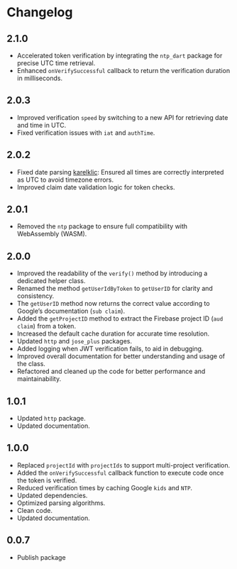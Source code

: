 # Changelog

## 2.1.0
- Accelerated token verification by integrating the `ntp_dart` package for precise UTC time retrieval.
- Enhanced `onVerifySuccessful` callback to return the verification duration in milliseconds.


## 2.0.3
- Improved verification `speed` by switching to a new API for retrieving date and time in UTC.
- Fixed verification issues with `iat` and `authTime`.

## 2.0.2
- Fixed date parsing [karelklic](https://github.com/karelklic):
  Ensured all times are correctly interpreted as UTC to avoid timezone errors.
- Improved claim date validation logic for token checks.


## 2.0.1
- Removed the `ntp` package to ensure full compatibility with WebAssembly (WASM).

## 2.0.0

- Improved the readability of the `verify()` method by introducing a dedicated helper class.
- Renamed the method `getUserIdByToken` to `getUserID` for clarity and consistency.
- The `getUserID` method now returns the correct value according to Google’s documentation (`sub claim`).
- Added the `getProjectID` method to extract the Firebase project ID (`aud claim`) from a token.
- Increased the default cache duration for accurate time resolution.
- Updated `http` and `jose_plus` packages.
- Added logging when JWT verification fails, to aid in debugging.
- Improved overall documentation for better understanding and usage of the class.
- Refactored and cleaned up the code for better performance and maintainability.

## 1.0.1

- Updated `http` package.
- Updated documentation.

## 1.0.0

- Replaced `projectId` with `projectIds` to support multi-project verification.
- Added the `onVerifySuccessful` callback function to execute code once the token is verified.
- Reduced verification times by caching Google `kids` and `NTP`.
- Updated dependencies.
- Optimized parsing algorithms.
- Clean code.
- Updated documentation.

## 0.0.7

- Publish package


